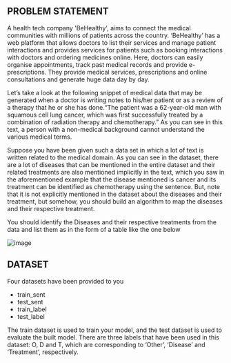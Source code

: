 
## PROBLEM STATEMENT
A health tech company 'BeHealthy', aims to connect the medical communities with millions of patients across the country. ‘BeHealthy’ has a web platform that allows doctors to list their services and manage patient interactions and provides services for patients such as booking interactions with doctors and ordering medicines online. Here, doctors can easily organise appointments, track past medical records and provide e-prescriptions. They provide medical services, prescriptions and online consultations and generate huge data day by day.

Let’s take a look at the following snippet of medical data that may be generated when a doctor is writing notes to his/her patient or as a review of a therapy that he or she has done.“The patient was a 62-year-old man with squamous cell lung cancer, which was first successfully treated by a combination of radiation therapy and chemotherapy.”
As you can see in this text, a person with a non-medical background cannot understand the various medical terms.

Suppose you have been given such a data set in which a lot of text is written related to the medical domain. As you can see in the dataset, there are a lot of diseases that can be mentioned in the entire dataset and their related treatments are also mentioned implicitly in the text, which you saw in the aforementioned example that the disease mentioned is cancer and its treatment can be identified as chemotherapy using the sentence.
But, note that it is not explicitly mentioned in the dataset about the diseases and their treatment, but somehow, you should build an algorithm to map the diseases and their respective treatment.

You should identify the Diseases and their respective treatments from the data and list them as in the form of a table like the one below

![image](https://user-images.githubusercontent.com/56822829/138415785-93dc11c0-dffe-4bc0-b939-15bb6600fb78.png)

## DATASET
Four datasets have been provided to you
- train_sent
- test_sent
- train_label
- test_label

The train dataset is used to train your model, and the test dataset is used to evaluate the built model. There are three labels that have been used in this dataset: O, D and T, which are corresponding to ‘Other’, ‘Disease’ and ‘Treatment’, respectively.
